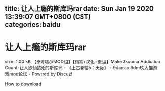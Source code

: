 
title: 让人上瘾的斯库玛rar
date: Sun Jan 19 2020 13:39:07 GMT+0800 (CST)    
categories: baidu
---

# 让人上瘾的斯库玛rar
size: 1.00 kB
 【泰姆瑞尔MOD组】【指路+汉化+搬运】Make Skooma Addiction Count-让人欲仙欲死的斯库玛 - 《上古卷轴5：天际》 - 9damao 9dm玖大猫游戏mod论坛 - Powered by Discuz!
 

[How to download](https://bpcam.bemobtrk.com/go/2ceec3aa-1ca2-46d6-b9ff-aaa5c184517c?jno=4205)